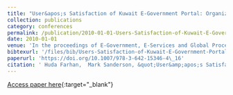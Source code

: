```yaml
---
title: "User&apos;s Satisfaction of Kuwait E-Government Portal: Organization of Information in Particular"
collection: publications
category: conferences
permalink: /publication/2010-01-01-Users-Satisfaction-of-Kuwait-E-Government-Portal-Organization-of-Information-in-Particular
date: 2010-01-01
venue: 'In the proceedings of E-Government, E-Services and Global Processes - Joint IFIP TC 8 and TC 6 International Conferences, EGES 2010 and GISP 2010, Held as Part of WCC 2010, Brisbane, Australia, September 20-23, 2010. Proceedings'
bibtexurl: '/files/bib/Users-Satisfaction-of-Kuwait-E-Government-Portal-Organization-of-Information-in-Particular.bib'
paperurl: 'https://doi.org/10.1007/978-3-642-15346-4\_16'
citation: ' Huda Farhan,  Mark Sanderson, &quot;User&amp;apos;s Satisfaction of Kuwait E-Government Portal: Organization of Information in Particular.&quot; In the proceedings of E-Government, E-Services and Global Processes - Joint IFIP TC 8 and TC 6 International Conferences, EGES 2010 and GISP 2010, Held as Part of WCC 2010, Brisbane, Australia, September 20-23, 2010. Proceedings, 2010.'
---
```

[Access paper here](https://doi.org/10.1007/978-3-642-15346-4\_16){:target="_blank"}
